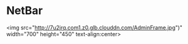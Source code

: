 # NetBar
<img src="http://7u2jrq.com1.z0.glb.clouddn.com/AdminFrame.jpg")" width="700" height="450" text-align:center> 
